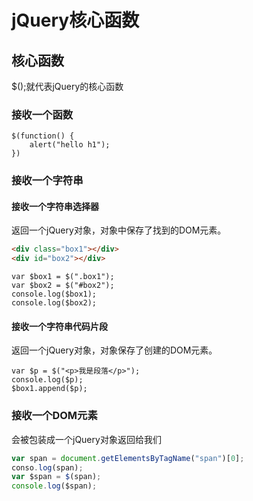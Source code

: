 # jQuery核心函数

## 核心函数
$();就代表jQuery的核心函数

### 接收一个函数
``` jQuery
$(function() {
	alert("hello h1");
})
```

### 接收一个字符串

#### 接收一个字符串选择器
返回一个jQuery对象，对象中保存了找到的DOM元素。
``` html
<div class="box1"></div>
<div id="box2"></div>
```

``` jQuery
var $box1 = $(".box1");
var $box2 = $("#box2");
console.log($box1);
console.log($box2);
```

#### 接收一个字符串代码片段
返回一个jQuery对象，对象保存了创建的DOM元素。
``` jQuery 
var $p = $("<p>我是段落</p>");
console.log($p);
$box1.append($p);
```

### 接收一个DOM元素
会被包装成一个jQuery对象返回给我们
``` javascript
var span = document.getElementsByTagName("span")[0];
conso.log(span);
var $span = $(span);
console.log($span);
```